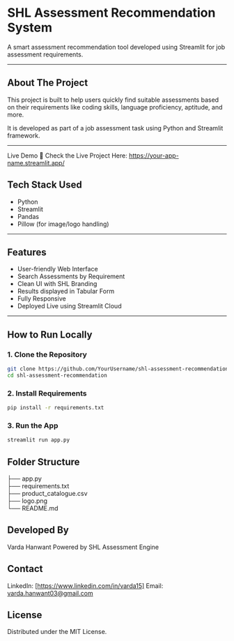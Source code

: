 # SHL Assessment Recommendation System  

A smart assessment recommendation tool developed using Streamlit for job assessment requirements.

---

## About The Project  
This project is built to help users quickly find suitable assessments based on their requirements like coding skills, language proficiency, aptitude, and more.

It is developed as part of a job assessment task using Python and Streamlit framework.

---

Live Demo
🚀 Check the Live Project Here:
https://your-app-name.streamlit.app/


## Tech Stack Used  
- Python  
- Streamlit  
- Pandas  
- Pillow (for image/logo handling)

---

## Features  
- User-friendly Web Interface  
- Search Assessments by Requirement  
- Clean UI with SHL Branding  
- Results displayed in Tabular Form  
- Fully Responsive  
- Deployed Live using Streamlit Cloud  

---

## How to Run Locally  

### 1. Clone the Repository  
```bash
git clone https://github.com/YourUsername/shl-assessment-recommendation.git  
cd shl-assessment-recommendation  
```
### 2. Install Requirements
```bash
pip install -r requirements.txt
```

### 3. Run the App
```bash
streamlit run app.py
```
## Folder Structure 
├── app.py  
├── requirements.txt  
├── product_catalogue.csv  
├── logo.png  
└── README.md  

## Developed By
Varda Hanwant
Powered by SHL Assessment Engine

## Contact
LinkedIn: [https://www.linkedin.com/in/varda15]
Email: varda.hanwant03@gmail.com

## License
Distributed under the MIT License.  




